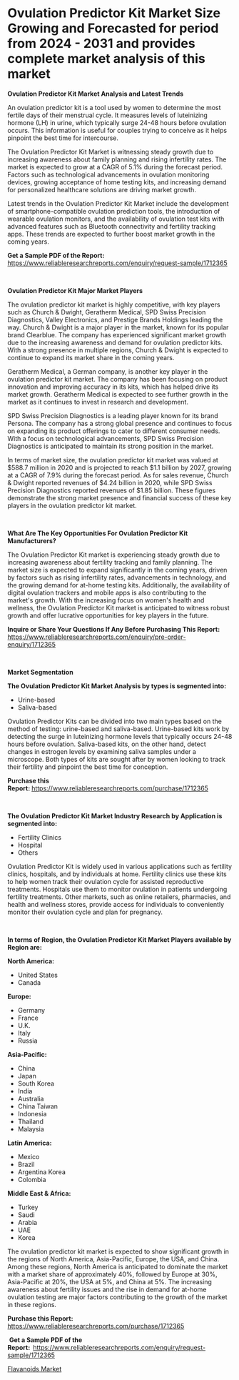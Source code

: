 <p><h1>Ovulation Predictor Kit Market Size Growing and Forecasted for period from 2024 - 2031 and provides complete market analysis of this market</h1></p><p><strong>Ovulation Predictor Kit Market Analysis and Latest Trends</strong></p>
<p><p>An ovulation predictor kit is a tool used by women to determine the most fertile days of their menstrual cycle. It measures levels of luteinizing hormone (LH) in urine, which typically surge 24-48 hours before ovulation occurs. This information is useful for couples trying to conceive as it helps pinpoint the best time for intercourse.</p><p>The Ovulation Predictor Kit Market is witnessing steady growth due to increasing awareness about family planning and rising infertility rates. The market is expected to grow at a CAGR of 5.1% during the forecast period. Factors such as technological advancements in ovulation monitoring devices, growing acceptance of home testing kits, and increasing demand for personalized healthcare solutions are driving market growth.</p><p>Latest trends in the Ovulation Predictor Kit Market include the development of smartphone-compatible ovulation prediction tools, the introduction of wearable ovulation monitors, and the availability of ovulation test kits with advanced features such as Bluetooth connectivity and fertility tracking apps. These trends are expected to further boost market growth in the coming years.</p></p>
<p><strong>Get a Sample PDF of the Report:&nbsp;</strong> <a href="https://www.reliableresearchreports.com/enquiry/request-sample/1712365">https://www.reliableresearchreports.com/enquiry/request-sample/1712365</a></p>
<p>&nbsp;</p>
<p><strong>Ovulation Predictor Kit Major Market Players</strong></p>
<p><p>The ovulation predictor kit market is highly competitive, with key players such as Church & Dwight, Geratherm Medical, SPD Swiss Precision Diagnostics, Valley Electronics, and Prestige Brands Holdings leading the way. Church & Dwight is a major player in the market, known for its popular brand Clearblue. The company has experienced significant market growth due to the increasing awareness and demand for ovulation predictor kits. With a strong presence in multiple regions, Church & Dwight is expected to continue to expand its market share in the coming years.</p><p>Geratherm Medical, a German company, is another key player in the ovulation predictor kit market. The company has been focusing on product innovation and improving accuracy in its kits, which has helped drive its market growth. Geratherm Medical is expected to see further growth in the market as it continues to invest in research and development.</p><p>SPD Swiss Precision Diagnostics is a leading player known for its brand Persona. The company has a strong global presence and continues to focus on expanding its product offerings to cater to different consumer needs. With a focus on technological advancements, SPD Swiss Precision Diagnostics is anticipated to maintain its strong position in the market.</p><p>In terms of market size, the ovulation predictor kit market was valued at $588.7 million in 2020 and is projected to reach $1.1 billion by 2027, growing at a CAGR of 7.9% during the forecast period. As for sales revenue, Church & Dwight reported revenues of $4.24 billion in 2020, while SPD Swiss Precision Diagnostics reported revenues of $1.85 billion. These figures demonstrate the strong market presence and financial success of these key players in the ovulation predictor kit market.</p></p>
<p>&nbsp;</p>
<p><strong>What Are The Key Opportunities For Ovulation Predictor Kit Manufacturers?</strong></p>
<p><p>The Ovulation Predictor Kit market is experiencing steady growth due to increasing awareness about fertility tracking and family planning. The market size is expected to expand significantly in the coming years, driven by factors such as rising infertility rates, advancements in technology, and the growing demand for at-home testing kits. Additionally, the availability of digital ovulation trackers and mobile apps is also contributing to the market's growth. With the increasing focus on women's health and wellness, the Ovulation Predictor Kit market is anticipated to witness robust growth and offer lucrative opportunities for key players in the future.</p></p>
<p><strong>Inquire or Share Your Questions If Any Before Purchasing This Report:</strong> <a href="https://www.reliableresearchreports.com/enquiry/pre-order-enquiry/1712365">https://www.reliableresearchreports.com/enquiry/pre-order-enquiry/1712365</a></p>
<p>&nbsp;</p>
<p><strong>Market Segmentation</strong></p>
<p><strong>The Ovulation Predictor Kit Market Analysis by types is segmented into:</strong></p>
<p><ul><li>Urine-based</li><li>Saliva-based</li></ul></p>
<p><p>Ovulation Predictor Kits can be divided into two main types based on the method of testing: urine-based and saliva-based. Urine-based kits work by detecting the surge in luteinizing hormone levels that typically occurs 24-48 hours before ovulation. Saliva-based kits, on the other hand, detect changes in estrogen levels by examining saliva samples under a microscope. Both types of kits are sought after by women looking to track their fertility and pinpoint the best time for conception.</p></p>
<p><strong>Purchase this Report:&nbsp;</strong><a href="https://www.reliableresearchreports.com/purchase/1712365">https://www.reliableresearchreports.com/purchase/1712365</a></p>
<p>&nbsp;</p>
<p><strong>The Ovulation Predictor Kit Market Industry Research by Application is segmented into:</strong></p>
<p><ul><li>Fertility Clinics</li><li>Hospital</li><li>Others</li></ul></p>
<p><p>Ovulation Predictor Kit is widely used in various applications such as fertility clinics, hospitals, and by individuals at home. Fertility clinics use these kits to help women track their ovulation cycle for assisted reproductive treatments. Hospitals use them to monitor ovulation in patients undergoing fertility treatments. Other markets, such as online retailers, pharmacies, and health and wellness stores, provide access for individuals to conveniently monitor their ovulation cycle and plan for pregnancy.</p></p>
<p>&nbsp;</p>
<p><strong>In terms of Region, the Ovulation Predictor Kit Market Players available by Region are:</strong></p>
<p>
    <p> <strong> North America: </strong>
        <ul>
            <li>United States</li>
            <li>Canada</li>
        </ul>
        </p> 
    <p> <strong> Europe: </strong>
        <ul>
            <li>Germany</li>
            <li>France</li>
            <li>U.K.</li>
            <li>Italy</li>
            <li>Russia</li>
        </ul>
        </p> 
    <p> <strong> Asia-Pacific: </strong>
        <ul>
            <li>China</li>
            <li>Japan</li>
            <li>South Korea</li>
            <li>India</li>
            <li>Australia</li>
            <li>China Taiwan</li>
            <li>Indonesia</li>
            <li>Thailand</li>
            <li>Malaysia</li>
        </ul>
        </p> 
    <p> <strong> Latin America: </strong>
        <ul>
            <li>Mexico</li>
            <li>Brazil</li>
            <li>Argentina Korea</li>
            <li>Colombia</li>
        </ul>
        </p> 
    <p> <strong> Middle East & Africa: </strong>
        <ul>
            <li>Turkey</li>
            <li>Saudi</li>
            <li>Arabia</li>
            <li>UAE</li>
            <li>Korea</li>
        </ul>
    </p>
    </p>
<p><p>The ovulation predictor kit market is expected to show significant growth in the regions of North America, Asia-Pacific, Europe, the USA, and China. Among these regions, North America is anticipated to dominate the market with a market share of approximately 40%, followed by Europe at 30%, Asia-Pacific at 20%, the USA at 5%, and China at 5%. The increasing awareness about fertility issues and the rise in demand for at-home ovulation testing are major factors contributing to the growth of the market in these regions.</p></p>
<p><strong>Purchase this Report: </strong><a href="https://www.reliableresearchreports.com/purchase/1712365">https://www.reliableresearchreports.com/purchase/1712365</a></p>
<p>&nbsp;<strong>Get a Sample PDF of the Report:&nbsp;&nbsp;</strong><a href="https://www.reliableresearchreports.com/enquiry/request-sample/1712365">https://www.reliableresearchreports.com/enquiry/request-sample/1712365</a></p>
<p><strong></strong></p>
<p><p><a href="https://github.com/singletonthaxterkelliehr2df/Market-Research-Report-List-1/blob/main/flavanoids-market.md">Flavanoids Market</a></p></p>